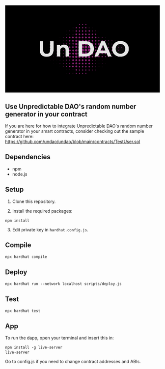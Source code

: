<div align="center">
	<br/>
	<img src="./assets/logo.png"/>
	<br/>
</div>

## Use Unpredictable DAO's random number generator in your contract

If you are here for how to integrate Unpredictable DAO's random number generator in your smart contracts, consider checking out the sample contract here: https://github.com/undao/undao/blob/main/contracts/TestUser.sol


## Dependencies

* npm
* node.js


## Setup

1. Clone this repository.

2. Install the required packages:
```
npm install
```

3. Edit private key in `hardhat.config.js`.


## Compile

```
npx hardhat compile
```


## Deploy

```
npx hardhat run --network localhost scripts/deploy.js
```


## Test

```
npx hardhat test
```


## App

To run the dapp, open your terminal and insert this in:

```
npm install -g live-server
live-server
```

Go to config.js if you need to change contract addresses and ABIs.
